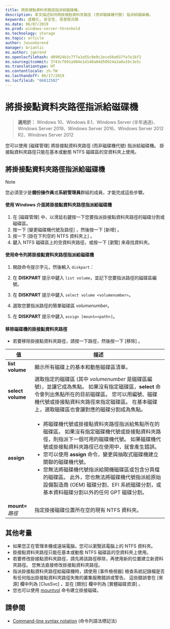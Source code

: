 ```yaml
---
title: 將掛接點資料夾路徑指派給磁碟機。
description: 本文描述如何將掛接點資料夾路徑 (而非磁碟機代號) 指派給磁碟機。
keywords: 虛擬化, 安全性, 惡意程式碼
ms.date: 06/07/2019
ms.prod: windows-server-threshold
ms.technology: storage
ms.topic: article
author: JasonGerend
manager: brianlic
ms.author: jgerend
ms.openlocfilehash: d09024b3c7f7a1e55c9e9c2ece56e037fe7e16f2
ms.sourcegitcommit: 3743cf691a984e1d140a04d50924a3a0a19c3e5c
ms.translationtype: HT
ms.contentlocale: zh-TW
ms.lasthandoff: 06/17/2019
ms.locfileid: "66812502"
---
```

# <a name="assign-a-mount-point-folder-path-to-a-drive"></a>將掛接點資料夾路徑指派給磁碟機

> **適用於：** Windows 10、Windows 8.1、Windows Server (半年通道)、Windows Server 2019、Windows Server 2016、Windows Server 2012 R2、Windows Server 2012

您可以使用 [磁碟管理] 將掛接點資料夾路徑 (而非磁碟機代號) 指派給磁碟機。 掛接點資料夾路徑只能在基本或動態 NTFS 磁碟區的空資料夾上使用。

## <a name="assigning-a-mount-point-folder-path-to-a-drive"></a>將掛接點資料夾路徑指派給磁碟機

> [!NOTE]
> 您必須至少是**備份操作員**或**系統管理員**群組的成員，才能完成這些步驟。

#### <a name="to-assign-a-mount-point-folder-path-to-a-drive-by-using-the-windows-interface"></a>使用 Windows 介面將掛接點資料夾路徑指派給磁碟機

1.  在 [磁碟管理] 中，以滑鼠右鍵按一下您要指派掛接點資料夾路徑的磁碟分割或磁碟區。 
2. 按一下 [變更磁碟機代號及路徑]  ，然後按一下 [新增]  。 
3. 按一下 [掛在下列空的 NTFS 資料夾上]  。
4. 鍵入 NTFS 磁碟區上的空資料夾路徑，或按一下 [瀏覽]  來尋找資料夾。

#### <a name="to-assign-a-mount-point-folder-path-to-a-drive-using-a-command-line"></a>使用命令列將掛接點資料夾路徑指派給磁碟機

1.  開啟命令提示字元，然後輸入 `diskpart`：

2.  在 **DISKPART** 提示中鍵入 `list volume`，並記下您要指派路徑的磁碟區編號。

3.  在 **DISKPART** 提示中鍵入 `select volume <volumenumber>`。 

4. 選取您要指派路徑的簡單磁碟區 *volumenumber*。

5.  在 **DISKPART** 提示中鍵入 `assign [mount=<path>]`。

#### <a name="to-remove-a-mount-point-folder-path-to-a-drive"></a>移除磁碟機的掛接點資料夾路徑

-   若要移除掛接點資料夾路徑，請按一下路徑，然後按一下 [移除]  。

| 值 | 描述 |
| --- | --- |
| **list volume** | 顯示所有磁碟上的基本和動態磁碟區清單。 |
| **select volume**        | 選取指定的磁碟區 (其中 <em>volumenumber</em> 是磁碟區編號)，並讓它成為焦點。 如果沒有指定磁碟區，**select** 命令會列出焦點所在的目前磁碟區。 您可以用編號、磁碟機代號或掛接點資料夾路徑來指定磁碟區。 在基本磁碟上，選取磁碟區也會讓對應的磁碟分割成為焦點。|
| **assign** | <ul><li> 將磁碟機代號或掛接點資料夾路徑指派給焦點所在的磁碟區。 如果沒有指定磁碟機代號或掛接點資料夾路徑，則指派下一個可用的磁碟機代號。 如果磁碟機代號或掛接點資料夾路徑已在使用中，就會產生錯誤。</li>  <li>您可以使用 **assign** 命令，變更與抽取式磁碟機建立關聯的磁碟機代號。</li> <li> 您無法將磁碟機代號指派給開機磁碟區或包含分頁檔的磁碟區。 此外，您也無法將磁碟機代號指派給原始設備製造商 (OEM) 磁碟分割、EFI 系統磁碟分割，或基本資料磁碟分割以外的任何 GPT 磁碟分割。</li></ul> |
| **mount=** <em>路徑</em> | 指定掛接磁碟位置所在空的現有 NTFS 資料夾。  |

## <a name="additional-considerations"></a>其他考量

-   如果您正在管理本機或遠端電腦，您可以瀏覽該電腦上的 NTFS 資料夾。
-   掛接點資料夾路徑只能在基本或動態 NTFS 磁碟區的空資料夾上使用。
-   若要修改掛接點資料夾路徑，請先將該路徑移除，再使用新的位置建立新資料夾路徑。 您無法直接修改掛接點資料夾路徑。
-   指派掛接點資料夾路徑給磁碟機時，請使用 [事件檢視器]  檢查系統記錄檔是否有任何指出掛接點資料夾路徑失敗的叢集服務錯誤或警告。 這些錯誤會在 [來源]  欄中列為 [ClusSvc]  ，並在 [類別]  欄中列為 [實體磁碟資源]  。
-   您也可以使用 [mountvol](https://go.microsoft.com/fwlink/?linkid=64111) 命令建立掛接磁碟。

## <a name="see-also"></a>請參閱
-   [Command-line syntax notation](https://technet.microsoft.com/library/cc742449(v=ws.11).aspx) (命令列語法標記法)


